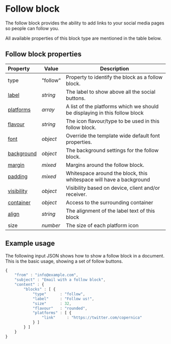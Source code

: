 # Follow block

The follow block provides the ability to add links to your social media pages so
people can follow you.

All available properties of this block type are mentioned in the table below.

## Follow block properties

| Property | Value | Description                                                                                                                                       |
|:---------|-------|---------------------------------------------------------------------------------------------------------------------------------------------------|
| type | "follow" | Property to identify the block as a follow block.                                                                                                  |
| [label](copernica-docs:ResponsiveEmail/json/property-label) | _string_ | The label to show above all the social buttons.                                             |
| [platforms](copernica-docs:ResponsiveEmail/json/property-platforms) | _array_ | A list of the platforms which we should be displaying in this follow block           |
| [flavour](copernica-docs:ResponsiveEmail/json/property-flavour) | _string_ | The icon flavour/type to be used in this follow block.           |
| [font](copernica-docs:ResponsiveEmail/json/property-font) | _object_ | Override the template wide default font properties.                      |
| [background](copernica-docs:ResponsiveEmail/json/property-background) | _object_ | The background settings for the follow block.                                     |
| [margin](copernica-docs:ResponsiveEmail/json/property-margin) | _mixed_ | Margins around the follow block.                                                           |
| [padding](copernica-docs:ResponsiveEmail/json/property-padding) | _mixed_ | Whitespace around the block, this whitespace will have a background                      |
| [visibility](copernica-docs:ResponsiveEmail/json/property-visibility) | _object_ | Visibility based on device, client and/or receiver.                               |
| [container](copernica-docs:ResponsiveEmail/json/property-container) | _object_ | Access to the surrounding container                                                 |
| [align](copernica-docs:ResponsiveEmail/json/property-align) | _string_ | The alignment of the label text of this block                                               |
| size | _number_ | The size of each platform icon                                                                                                                     |

## Example usage

The following input JSON shows how to show a follow block in a document. This is
the basic usage, showing a set of follow buttons.

```javascript
{
    "from" : "info@example.com",
    "subject" : "Email with a follow block",
    "content" : {
        "blocks" : [ {
            "type"      : "follow",
            "label"     : "Follow us!",
            "size"      : 32,
            "flavour"   : "rounded",
            "platforms" : [ {
                "link"     : "https://twitter.com/copernica"
            } ]
        } ]
    }
}
```
